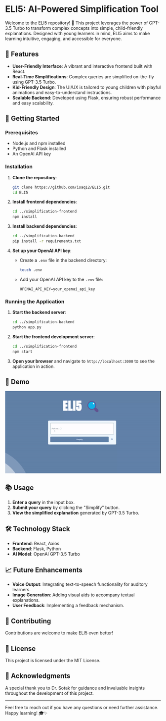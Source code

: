 # ELI5: AI-Powered Simplification Tool

Welcome to the ELI5 repository! 🎉 This project leverages the power of GPT-3.5 Turbo to transform complex concepts into simple, child-friendly explanations. Designed with young learners in mind, ELI5 aims to make learning intuitive, engaging, and accessible for everyone.

## 🌟 Features

- **User-Friendly Interface**: A vibrant and interactive frontend built with React.
- **Real-Time Simplifications**: Complex queries are simplified on-the-fly using GPT-3.5 Turbo.
- **Kid-Friendly Design**: The UI/UX is tailored to young children with playful animations and easy-to-understand instructions.
- **Scalable Backend**: Developed using Flask, ensuring robust performance and easy scalability.

## 🚀 Getting Started

### Prerequisites

- Node.js and npm installed
- Python and Flask installed
- An OpenAI API key

### Installation

1. **Clone the repository**:
    ```bash
    git clone https://github.com/isaq12/ELI5.git
    cd ELI5
    ```

2. **Install frontend dependencies**:
    ```bash
    cd ../simplification-frontend
    npm install
    ```

3. **Install backend dependencies**:
    ```bash
    cd ../simplification-backend
    pip install -r requirements.txt
    ```

4. **Set up your OpenAI API key**:
    - Create a `.env` file in the backend directory:
        ```bash
        touch .env
        ```
    - Add your OpenAI API key to the `.env` file:
        ```
        OPENAI_API_KEY=your_openai_api_key
        ```

### Running the Application

1. **Start the backend server**:
    ```bash
    cd ../simplification-backend
    python app.py
    ```

2. **Start the frontend development server**:
    ```bash
    cd ../simplification-frontend
    npm start
    ```

3. **Open your browser** and navigate to `http://localhost:3000` to see the application in action.

## 🎥 Demo

![ELI5 Working](https://github.com/isaq12/ELI5/blob/master/simplification-frontend/ELI5.gif)

## 📚 Usage

1. **Enter a query** in the input box.
2. **Submit your query** by clicking the "Simplify" button.
3. **View the simplified explanation** generated by GPT-3.5 Turbo.

## 🛠️ Technology Stack

- **Frontend**: React, Axios
- **Backend**: Flask, Python
- **AI Model**: OpenAI GPT-3.5 Turbo

## 📈 Future Enhancements

- **Voice Output**: Integrating text-to-speech functionality for auditory learners.
- **Image Generation**: Adding visual aids to accompany textual explanations.
- **User Feedback**: Implementing a feedback mechanism.

## 👥 Contributing

Contributions are welcome to make ELI5 even better!

## 📄 License

This project is licensed under the MIT License.

## 🙏 Acknowledgments

A special thank you to Dr. Sotak for guidance and invaluable insights throughout the development of this project.

---

Feel free to reach out if you have any questions or need further assistance. Happy learning! 🎓✨

